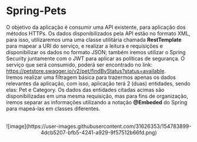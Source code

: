 # Spring-Pets
O objetivo da aplicação é consumir uma API existente, para aplicação dos métodos HTTPs. Os dados disponibilizados pela API estão no formato XML, para isso, utilizaremos uma uma classe utilitária chamada <b>RestTemplate</b> para mapear a URI do serviço, e realizar a leitura e requisições e disponibilizar os dados no formato JSON; também iremos utilizar o Spring Security juntamente com o JWT para aplicar as políticas de segurança.
O serviço que será consumido, poderá ser encontrado no 
link: https://petstore.swagger.io/v2/pet/findByStatus?status=available.
<br/>
Iremos realizar uma filtragem básica para trazermos apenas os dados relevantes da aplicação, com isso, aplicação terá 2 (duas) entidades, sendo elas: Pet e Category. 
Os dados das entidades citadas acimas são disponibilizadas em uma mesma requisição, mas para fins de organização, iremos separar as informações utilizando a notação <b>@Embeded</b> do Spring para mapeá-las em classes diferentes.<br/><br/>
<p align="center">![image](https://user-images.githubusercontent.com/31626353/154783899-4dcb5207-bfb5-4241-a929-9f57512b66fd.png)</p>


